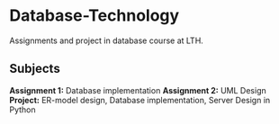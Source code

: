 # Database-Technology
Assignments and project in database course at LTH.

## Subjects
__Assignment 1:__ Database implementation
__Assignment 2:__ UML Design
__Project:__ ER-model design, Database implementation, Server Design in Python

